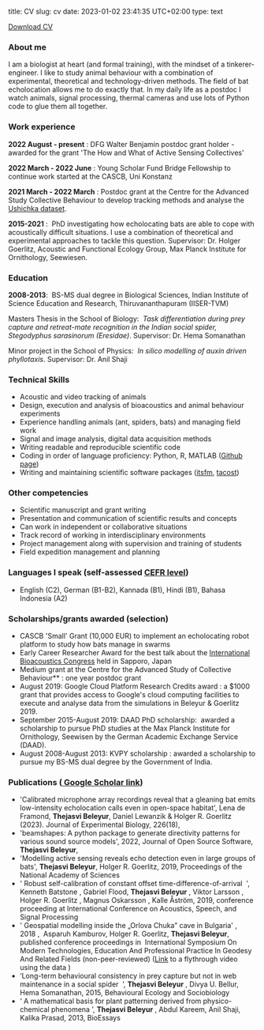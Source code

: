 title: CV
slug: cv
date: 2023-01-02 23:41:35 UTC+02:00
type: text

<a href="../beleyurthejasvi_CV.pdf" target="_blank">Download CV</a>

### About me 
I am a biologist at heart (and formal training), with the mindset of a tinkerer-engineer. I
like to study animal behaviour with a combination of experimental, theoretical and technology-driven
methods. The field of bat echolocation allows me to do exactly that. In my daily life as a postdoc I
watch animals, signal processing, thermal cameras and use lots of Python code to glue them all
together.

### Work experience
**2022 August - present** : DFG Walter Benjamin postdoc grant holder - awarded for the grant 'The How and What of Active Sensing Collectives'

**2022 March - 2022 June** : Young Scholar Fund Bridge Fellowship to continue work started at the CASCB, Uni Konstanz

**2021 March - 2022 March** : Postdoc grant at the Centre for the Advanced Study Collective Behaviour to develop tracking methods and analyse the 
[Ushichka dataset](../ushichka). 

**2015-2021** : ​ PhD investigating how echolocating bats are able to cope with acoustically difficult
situations. I use a combination of theoretical and experimental approaches to tackle this question.
Supervisor: Dr. Holger Goerlitz, Acoustic and Functional Ecology Group, Max Planck Institute for
Ornithology, Seewiesen.

### Education

**2008-2013**: ​ BS-MS dual degree in Biological Sciences, Indian Institute of Science Education and Research,
Thiruvananthapuram (IISER-TVM)

Masters Thesis in the School of Biology: ​ *Task differentiation during prey capture and retreat-mate
recognition in the Indian social spider, Stegodyphus sarasinorum (Eresidae)*. Supervisor: Dr. Hema
Somanathan

Minor project in the School of Physics: ​ *In silico modelling of auxin driven phyllotaxis*. Supervisor: Dr. Anil
Shaji

### Technical Skills
* Acoustic and video tracking of animals
* Design, execution and analysis of bioacoustics and animal behaviour experiments
* Experience handling animals (ant, spiders, bats) and managing field work
* Signal and image analysis, digital data acquisition methods
* Writing readable and reproducible scientific code
* Coding in order of language proficiency: Python, R, MATLAB (<a href="https://github.com/thejasvibr" target="_blank">Github page</a>​)
* Writing and maintaining scientific software packages (<a href="https://itsfm.readthedocs.io/en/latest/" target="_blank">itsfm</a>, [tacost]())

### Other competencies 
* Scientific manuscript and grant writing
* Presentation and communication of scientific results and concepts
* Can work in independent or collaborative situations
* Track record of working in interdisciplinary environments
* Project management along with supervision and training of students
* Field expedition management and planning

### Languages I speak (self-assessed <a href="https://en.wikipedia.org/wiki/Common_European_Framework_of_Reference_for_Languages#Common_reference_levels" target="_blank">CEFR level</a>)
* English (C2), German (B1-B2), Kannada (B1), Hindi (B1), Bahasa Indonesia (A2)

### Scholarships/grants awarded (selection)
* CASCB 'Small' Grant (10,000 EUR) to implement an echolocating robot platform to study how bats manage in swarms
* Early Career Researcher Award for the best talk about the [International Bioacoustics Congress](https://2023.ibac.info/index.html) held in Sapporo, Japan 
* Medium grant at the Centre for the Advanced Study of Collective Behaviour** : one year postdoc grant
* August 2019: Google Cloud Platform Research Credits award​ : a $1000 grant that provides
access to Google's cloud computing facilities to execute and analyse data from the simulations in
Beleyur & Goerlitz 2019.
* September 2015-August 2019: DAAD PhD scholarship: ​ awarded a scholarship to pursue PhD
studies at the Max Planck Institute for Ornithology, Seewisen by the German Academic
Exchange Service (DAAD).
* August 2008-August 2013: KVPY scholarship​ : awarded a scholarship to pursue my BS-MS dual
degree by the Government of India.


### Publications (<a href="https://scholar.google.co.in/citations?user=qCvp1tAAAAAJ&hl=en&oi=ao" target="_blank"> Google Scholar link</a>)

* 'Calibrated microphone array recordings reveal that a gleaning bat emits low-intensity echolocation calls even in open-space habitat', Lena de Framond, **Thejasvi Beleyur**, Daniel Lewanzik & Holger R. Goerlitz (2023). Journal of Experimental Biology, 226(18),
* 'beamshapes: A python package to generate directivity patterns for various sound source
models', 2022, Journal of Open Source Software, **Thejasvi Beleyur**, 
* 'Modelling active sensing reveals echo detection even in large groups of bats', **Thejasvi Beleyur**,
Holger R. Goerlitz, 2019, Proceedings of the National Academy of Sciences
* '​ Robust self-calibration of constant offset time-difference-of-arrival ​ ', Kenneth Batstone , Gabriel
Flood, **Thejasvi Beleyur** , Viktor Larsson , Holger R. Goerlitz , Magnus Oskarsson , Kalle Åström,
2019, conference proceeding at International Conference on Acoustics, Speech, and Signal
Processing
* '​ Geospatial modelling inside the „Orlova Chuka” cave in Bulgaria' ​ , ​ 2018​ , ​ Asparuh Kamburov,
Holger R. Goerlitz, **Thejasvi Beleyur**, ​ published conference proceedings in ​ International
Symposium On Modern Technologies, Education And Professional Practice In Geodesy And
Related Fields​ (non-peer-reviewed) ([Link](https://youtu.be/AxDdBvLjSMQ) to a flythrough video using the data​ )
* ‘Long-term behavioural consistency in prey capture but not in web maintenance in a social
spider ​ ’, **Thejasvi Beleyur​** , Divya U. Bellur, Hema Somanathan, 2015, Behavioural Ecology and
Sociobiology
* ‘​ A mathematical basis for plant patterning derived from physico-chemical phenomena ’, ​**Thejasvi
Beleyur**​ , Abdul Kareem, Anil Shaji, Kalika Prasad, 2013, BioEssays
